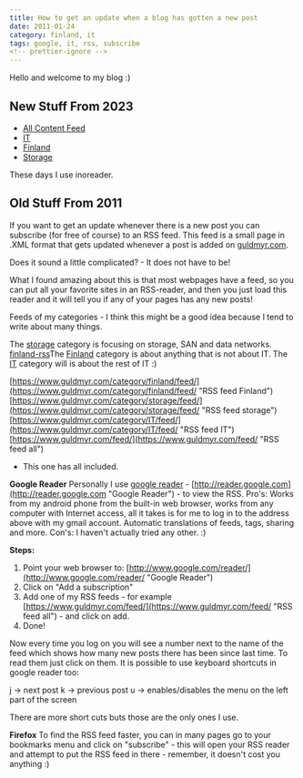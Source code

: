 ```yaml
---
title: How to get an update when a blog has gotten a new post
date: 2011-01-24
category: finland, it
tags: google, it, rss, subscribe
<!-- prettier-ignore -->
---
```


Hello and welcome to my blog :)

## New Stuff From 2023

- [All Content Feed](https://guldmyr.com/atom.xml)
- [IT](https://guldmyr.com/it.atom.xml)
- [Finland](https://guldmyr.com/finland.atom.xml)
- [Storage](https://guldmyr.com/storage.atom.xml)

These days I use inoreader.

## Old Stuff From 2011

If you want to get an update whenever there is a new post you can subscribe (for
free of course) to an RSS feed. This feed is a small page in .XML format that
gets updated whenever a post is added on [guldmyr.com](https://guldmyr.com).

Does it sound a little complicated? - It does not have to be!

What I found amazing about this is that most webpages have a feed, so you can
put all your favorite sites in an RSS-reader, and then you just load this reader
and it will tell you if any of your pages has any new posts!

Feeds of my categories - I think this might be a good idea because I tend to
write about many things.

The [storage](../category/storage/feed/ "storage feed") category is focusing on
storage, SAN and data networks.
[finland-rss](https://www.guldmyr.com/category/finland/feed/ "Finland RSS")The
[Finland](../category/finland/feed/ "Finland RSS") category is about anything
that is not about IT. The
[IT](https://www.guldmyr.com/category/IT/feed/ "IT RSS") category will is about
the rest of IT :)

[https://www.guldmyr.com/category/finland/feed/](https://www.guldmyr.com/category/finland/feed/ "RSS feed Finland")
[https://www.guldmyr.com/category/storage/feed/](https://www.guldmyr.com/category/storage/feed/ "RSS feed storage")
[https://www.guldmyr.com/category/IT/feed/](https://www.guldmyr.com/category/IT/feed/ "RSS feed IT")
[https://www.guldmyr.com/feed/](https://www.guldmyr.com/feed/ "RSS feed all")

- This one has all included.

**Google Reader** Personally I use
[google reader](http://reader.google.com "google reader") -
[http://reader.google.com](http://reader.google.com "Google Reader") - to view
the RSS. Pro's: Works from my android phone from the built-in web browser, works
from any computer with Internet access, all it takes is for me to log in to the
address above with my gmail account. Automatic translations of feeds, tags,
sharing and more. Con's: I haven't actually tried any other. :)

**Steps:**

1. Point your web browser to:
   [http://www.google.com/reader/](http://www.google.com/reader/ "Google Reader")
2. Click on "Add a subscription"
3. Add one of my RSS feeds - for example
   [https://www.guldmyr.com/feed/](https://www.guldmyr.com/feed/ "RSS feed all") -
   and click on add.
4. Done!

Now every time you log on you will see a number next to the name of the feed
which shows how many new posts there has been since last time. To read them just
click on them. It is possible to use keyboard shortcuts in google reader too:

j -> next post k -> previous post u -> enables/disables the menu on the left
part of the screen

There are more short cuts buts those are the only ones I use.

**Firefox** To find the RSS feed faster, you can in many pages go to your
bookmarks menu and click on "subscribe" - this will open your RSS reader and
attempt to put the RSS feed in there - remember, it doesn't cost you anything :)
